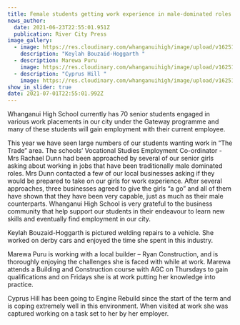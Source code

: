 ```yaml
---
title: Female students getting work experience in male-dominated roles
news_author:
  date: 2021-06-23T22:55:01.951Z
  publication: River City Press
image_gallery:
  - image: https://res.cloudinary.com/whanganuihigh/image/upload/v1625180398/News/Keylah_Bouzaid-Hoggarth._RCP_24.6.21.jpg
    description: "Keylah Bouzaid-Hoggarth "
  - description: Marewa Puru
    image: https://res.cloudinary.com/whanganuihigh/image/upload/v1625180439/News/Marewa_Puru.jpg
  - description: "Cyprus Hill "
    image: https://res.cloudinary.com/whanganuihigh/image/upload/v1625180472/News/Cyprus_Hill.jpg
show_in_slider: true
date: 2021-07-01T22:55:01.992Z
---
```

Whanganui High School currently has 70 senior students engaged in various work placements in our city under the Gateway programme and many of these students will gain employment with their current employee. 

This year we have seen large numbers of our students wanting work in “The Trade” area. The schools’ Vocational Studies Employment Co-ordinator - Mrs Rachael Dunn had been approached by several of our senior girls asking about working in jobs that have been traditionally male dominated roles. Mrs Dunn contacted a few of our local businesses asking if they would be prepared to take on our girls for work experience. After several approaches, three businesses agreed to give the girls “a go” and all of them have shown that they have been very capable, just as much as their male counterparts. Whanganui High School is very grateful to the business community that help support our students in their endeavour to learn new skills and eventually find employment in our city.

Keylah Bouzaid-Hoggarth is pictured welding repairs to a vehicle. She worked on derby cars and enjoyed the time she spent in this industry. 

Marewa Puru is working with a local builder – Ryan Construction, and is thoroughly enjoying the challenges she is faced with while at work. Marewa attends a Building and Construction course with AGC on Thursdays to gain qualifications and on Fridays she is at work putting her knowledge into practice.

Cyprus Hill has been going to Engine Rebuild since the start of the term and is coping extremely well in this environment. When visited at work she was captured working on a task set to her by her employer.